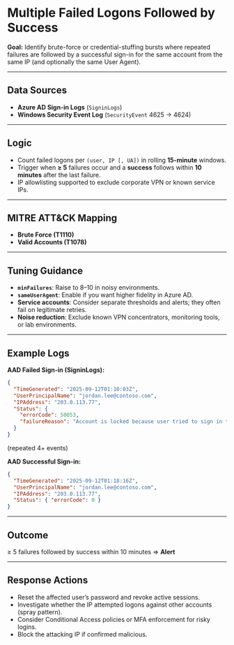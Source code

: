 # Multiple Failed Logons Followed by Success

**Goal:** Identify brute-force or credential-stuffing bursts where repeated failures are followed by a successful sign-in for the same account from the same IP (and optionally the same User Agent).

---

## Data Sources

- **Azure AD Sign-in Logs** (`SigninLogs`)
- **Windows Security Event Log** (`SecurityEvent` 4625 → 4624)

---

## Logic

- Count failed logons per `(user, IP [, UA])` in rolling **15-minute** windows.  
- Trigger when **≥ 5** failures occur and a **success** follows within **10 minutes** after the last failure.  
- IP allowlisting supported to exclude corporate VPN or known service IPs.

---

## MITRE ATT&CK Mapping

- **Brute Force (T1110)**  
- **Valid Accounts (T1078)**

---

## Tuning Guidance

- **`minFailures`**: Raise to 8–10 in noisy environments.  
- **`sameUserAgent`**: Enable if you want higher fidelity in Azure AD.  
- **Service accounts**: Consider separate thresholds and alerts; they often fail on legitimate retries.  
- **Noise reduction**: Exclude known VPN concentrators, monitoring tools, or lab environments.

---

## Example Logs

**AAD Failed Sign-in (SigninLogs):**
```json
{
  "TimeGenerated": "2025-09-12T01:10:03Z",
  "UserPrincipalName": "jordan.lee@contoso.com",
  "IPAddress": "203.0.113.77",
  "Status": {
    "errorCode": 50053,
    "failureReason": "Account is locked because user tried to sign in too many times with an incorrect user ID or password."
  }
}
```

(repeated 4+ events)

**AAD Successful Sign-in:**
```json
{
  "TimeGenerated": "2025-09-12T01:18:16Z",
  "UserPrincipalName": "jordan.lee@contoso.com",
  "IPAddress": "203.0.113.77",
  "Status": { "errorCode": 0 }
}
```

---

## Outcome

≥ 5 failures followed by success within 10 minutes ⇒ **Alert**

---

## Response Actions

- Reset the affected user’s password and revoke active sessions.  
- Investigate whether the IP attempted logons against other accounts (spray pattern).  
- Consider Conditional Access policies or MFA enforcement for risky logins.  
- Block the attacking IP if confirmed malicious.
